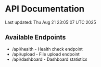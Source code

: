 # API Documentation

Last updated: Thu Aug 21 23:05:07 UTC 2025

## Available Endpoints
- /api/health - Health check endpoint
- /api/upload - File upload endpoint
- /api/dashboard - Dashboard statistics
